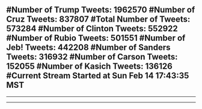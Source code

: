 #Number of Trump Tweets: 1962570
#Number of Cruz Tweets: 837807
#Total Number of Tweets: 573284 
#Number of Clinton Tweets: 552922
#Number of Rubio Tweets: 501551
#Number of Jeb! Tweets: 442208
#Number of Sanders Tweets: 316932
#Number of Carson Tweets: 152055
#Number of Kasich Tweets: 136126
#Current Stream Started at Sun Feb 14 17:43:35 MST
---
---
---
